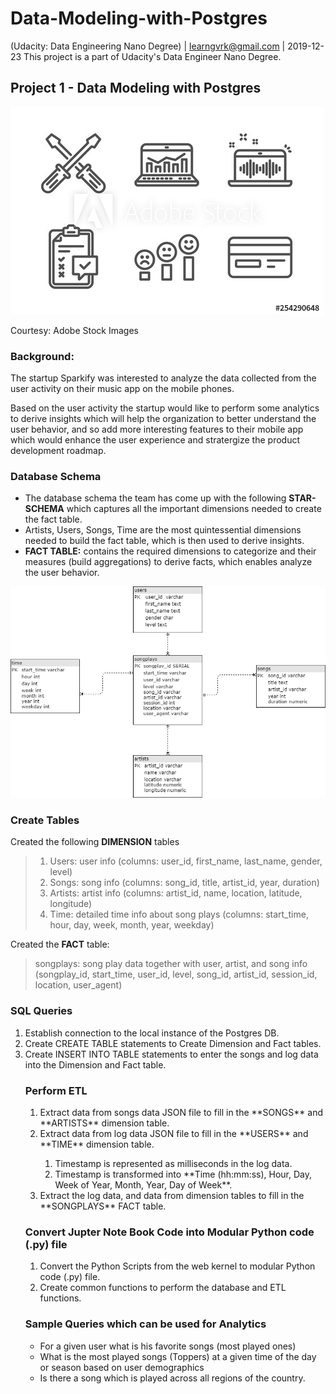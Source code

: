 # Data-Modeling-with-Postgres
(Udacity: Data Engineering Nano Degree) | learngvrk@gmail.com | 2019-12-23 This project is a part of Udacity's Data Engineer Nano Degree.

## Project 1 - Data Modeling with Postgres

![MUSIC DATA ANALYTICS](Music_App_Analytics.jpg)

Courtesy: Adobe Stock Images

### Background:
The startup Sparkify was interested to analyze the data collected from the user activity on their music app on the mobile phones.

Based on the user activity the startup would like to perform some analytics to derive insights which will help the organization to better understand the user behavior, and so add more interesting features to their mobile app which would enhance the user experience and stratergize the product development roadmap.

### Database Schema

- The database schema the team has come up with the following **STAR-SCHEMA** which captures all the important dimensions needed to create the fact table.
- Artists, Users, Songs, Time are the most quintessential dimensions needed to build the fact table, which is then used to derive insights.
- **FACT TABLE:** contains the required dimensions to categorize and their measures (build aggregations) to derive facts, which enables analyze the user behavior.

![STAR SCHEMA](Sparkifydb.png)

### Create Tables
Created the following **DIMENSION** tables
> 1. Users: user info (columns: user_id, first_name, last_name, gender, level)
> 2. Songs: song info (columns: song_id, title, artist_id, year, duration)
> 3. Artists: artist info (columns: artist_id, name, location, latitude, longitude)
> 4. Time: detailed time info about song plays (columns: start_time, hour, day, week, month, year, weekday)

Created the **FACT** table: 
> songplays: song play data together with user, artist, and song info (songplay_id, start_time, user_id, level, song_id, artist_id, session_id, location, user_agent)

### SQL Queries
<ol>
  <li> Establish connection to the local instance of the Postgres DB.</li>
  <li> Create CREATE TABLE statements to Create Dimension and Fact tables.</li>
  <li> Create INSERT INTO TABLE statements to enter the songs and log data into the Dimension and Fact table.</li>

### Perform ETL
<ol>
<li> Extract data from songs data JSON file to fill in the **SONGS** and **ARTISTS** dimension table.</li>
<li> Extract data from log data JSON file to fill in the **USERS** and **TIME** dimension table.</li>
<ol>
  <li> Timestamp is represented as milliseconds in the log data.</li>
  <li> Timestamp is transformed into **Time (hh:mm:ss), Hour, Day, Week of Year, Month, Year, Day of Week**.</li>
</ol>
<li> Extract the log data, and data from dimension tables to fill in the **SONGPLAYS** FACT table.</li>
</ol>

### Convert Jupter Note Book Code into Modular Python code (.py) file
1. Convert the Python Scripts from the web kernel to modular Python code (.py) file.
2. Create common functions to perform the database and ETL functions.


### Sample Queries which can be used for Analytics
- For a given user what is his favorite songs (most played ones)
- What is the most played songs (Toppers) at a given time of the day or season based on user demographics
- Is there a song which is played across all regions of the country.

